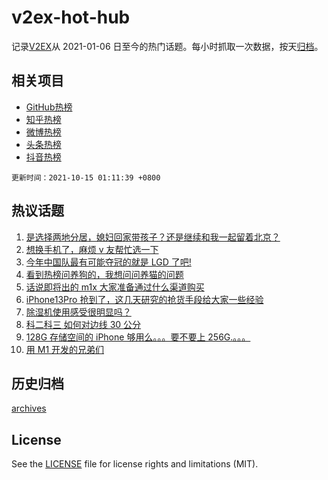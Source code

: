 # v2ex-hot-hub

 记录[V2EX](https://www.v2ex.com/)从 2021-01-06 日至今的热门话题。每小时抓取一次数据，按天[归档](archives)。
 
 ## 相关项目

- [GitHub热榜](https://github.com/snaildev/github-hot-hub)
- [知乎热榜](https://github.com/snaildev/zhihu-hot-hub)
- [微博热榜](https://github.com/snaildev/weibo-hot-hub)
- [头条热榜](https://github.com/snaildev/toutiao-hot-hub)
- [抖音热榜](https://github.com/snaildev/douyin-hot-hub)


 `更新时间：2021-10-15 01:11:39 +0800`

## 热议话题

1. [是选择两地分居，媳妇回家带孩子？还是继续和我一起留着北京？](https://www.v2ex.com/t/807695)
1. [想换手机了，麻烦 v 友帮忙选一下](https://www.v2ex.com/t/807723)
1. [今年中国队最有可能夺冠的就是 LGD 了吧!](https://www.v2ex.com/t/807699)
1. [看到热榜问养狗的，我想问问养猫的问题](https://www.v2ex.com/t/807702)
1. [话说即将出的 m1x 大家准备通过什么渠道购买](https://www.v2ex.com/t/807701)
1. [iPhone13Pro 抢到了，这几天研究的抢货手段给大家一些经验](https://www.v2ex.com/t/807729)
1. [除湿机使用感受很明显吗？](https://www.v2ex.com/t/807708)
1. [科二科三 如何对边线 30 公分](https://www.v2ex.com/t/807755)
1. [128G 存储空间的 iPhone 够用么。。。要不要上 256G.。。。](https://www.v2ex.com/t/807772)
1. [用 M1 开发的兄弟们](https://www.v2ex.com/t/807782)

## 历史归档

[archives](archives)

## License

See the [LICENSE](LICENSE) file for license rights and limitations (MIT).
